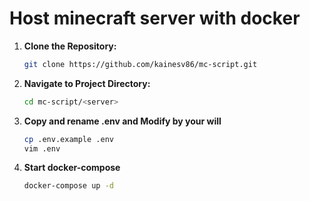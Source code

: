 # Host minecraft server with docker

1. **Clone the Repository:**

   ```bash
   git clone https://github.com/kainesv86/mc-script.git
   ```

2. **Navigate to Project Directory:**

   ```bash
   cd mc-script/<server>
   ```

3. **Copy and rename .env and Modify by your will**
   ```bash
   cp .env.example .env
   vim .env
   ```
4. **Start docker-compose**
   ```bash
   docker-compose up -d
   ```
